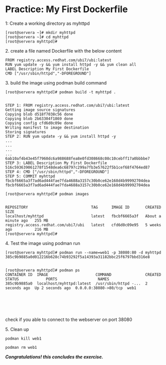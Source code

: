 # Practice: My First Dockerfile

1: Create a working directory as myhttpd

```
[root@servera ~]# mkdir myhttpd
[root@servera ~]# cd myhttpd
[root@servera myhttpd]# 
```

2\.  create a file named Dockerfile with the below content

```
FROM registry.access.redhat.com/ubi7/ubi:latest
RUN yum update -y && yum install httpd -y && yum clean all
LABEL Description My First Dockerfile
CMD ["/usr/sbin/httpd","-DFOREGROUND"]
```

3\. build the image using podman build command

```
[root@servera myhttpd]# podman build -t myhttpd .


STEP 1: FROM registry.access.redhat.com/ubi7/ubi:latest
Getting image source signatures
Copying blob d518f7038c56 done  
Copying blob 2b63304f1869 done  
Copying config cfd6d0c09e done  
Writing manifest to image destination
Storing signatures
STEP 2: RUN yum update -y && yum install httpd -y
...
...
...
...
6ab10af4b43e45f7960dc6a988688fea8e0fd308668c08c10cebff17a0bbbbe7
STEP 3: LABEL Description My First Dockerfile
516c593639061278f1548dea6c68797c299a7fb3e57622f5b1cef68f4764ed87
STEP 4: CMD ["/usr/sbin/httpd","-DFOREGROUND"]
STEP 5: COMMIT myhttpd
fbcbf6665a3f7ad6ad444fae7fda4688a3157c30b0ce62e168d4b99992704dea
fbcbf6665a3f7ad6ad444fae7fda4688a3157c30b0ce62e168d4b99992704dea
```

```
[root@servera myhttpd]# podman images


REPOSITORY                            TAG      IMAGE ID       CREATED              SIZE
localhost/myhttpd                     latest   fbcbf6665a3f   About a minute ago   255 MB
registry.access.redhat.com/ubi7/ubi   latest   cfd6d0c09e95   5 weeks ago          216 MB
[root@servera myhttpd]# 
```

4\. Test the image using podman run

```
[root@servera myhttpd]# podman run --name=web1 -p 38080:80 -d myhttpd
385c9b9885a0d012216b628c74b93292f5a14393a31182bbc25f6797bbd316e8


[root@servera myhttpd]# podman ps
CONTAINER ID  IMAGE                     COMMAND               CREATED        STATUS            PORTS                  NAMES
385c9b9885a0  localhost/myhttpd:latest  /usr/sbin/httpd -...  2 seconds ago  Up 2 seconds ago  0.0.0.0:38080->80/tcp  web1






```

check if you able to connect to the webserver on port 38080

5\. Clean up

```
podman kill web1

podman rm web1
```

_**Congratulations! this concludes the exercise.**_

